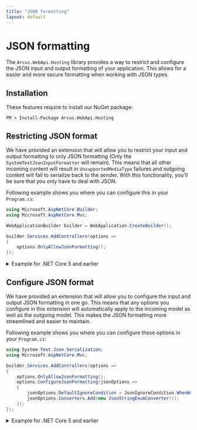 ```yaml
---
title: "JSON formatting"
layout: default
---
```


# JSON formatting
The `Arcus.WebApi.Hosting` library provides a way to restrict and configure the JSON input and output formatting of your application.
This allows for a easier and more secure formatting when working with JSON types.

## Installation
These features require to install our NuGet package:

```shell
PM > Install-Package Arcus.WebApi.Hosting
```

## Restricting JSON format
We have provided an extension that will allow you to restrict your input and output formatting to only JSON formatting (Only the `SystemTextJsonInputFormatter` will remain). This means that all other incoming content will result in `UnsupportedMediaType` failures and outgoing content will fail to serialize back to the sender. With this functionality, you'll be sure that you only have to deal with JSON.

Following example shows you where you can configure this in your `Program.cs`:

```csharp
using Microsoft.AspNetCore.Builder;
using Microsoft.AspNetCore.Mvc;

WebApplicationBuilder builder = WebApplication.CreateBuilder();

builder.Services.AddControllers(options =>
{
    options.OnlyAllowJsonFormatting();
});
```

<details>
  <summary>Example for .NET Core 5 and earlier</summary>
    
```csharp
using Microsoft.AspNetCore.Mvc;
using Microsoft.Extensions.DependencyInjection;

public class Startup
{
    public void ConfigureServices(IServiceCollection services)
    {
        services.AddMvc(mvcOptions => mvcOptions.OnlyAllowJsonFormatting());
    }
}
```
</details>
    
## Configure JSON format
We have provided an extension that will allow you to configure the input and output JSON formatting in one go. This means that any options you configure in this extension will automatically apply to the incoming model as well as the outgoing model. This makes the JSON formatting more streamlined and easier to maintain.

Following example shows you where you can configure these options in your `Program.cs`:

```csharp
using System.Text.Json.Serialization;
using Microsoft.AspNetCore.Mvc;

builder.Services.AddControllers(options =>
{
    options.OnlyAllowJsonFormatting();
    options.ConfigureJsonFormatting(jsonOptions =>
    {
        jsonOptions.DefaultIgnoreCondition = JsonIgnoreCondition.WhenWritingNull;
        jsonOptions.Converters.Add(new JsonStringEnumConverter());
    });
});
```
    
<details>
  <summary>Example for .NET Core 5 and earlier</summary>
    
```csharp
using System.Text.Json.Serialization;
using Microsoft.AspNetCore.Mvc;
using Microsoft.Extensions.DependencyInjection;

public class Startup
{
    public void ConfigureServices(IServiceCollection services)
    {
        services.AddMvc(mvcOptions => mvcOptions.ConfigureJsonFormatting(jsonOptions =>
        {
            jsonOptions.IgnoreNullValues = true;
            jsonOptions.Converters.Add(new JsonStringEnumConverter());
        }));
    }
}
```
    
</details>